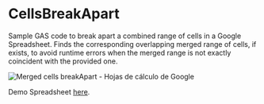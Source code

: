# CellsBreakApart
Sample GAS code to break apart a combined range of cells in a Google Spreadsheet. Finds the corresponding overlapping merged range of cells, if exists, to avoid runtime errors when the merged range is not exactly coincident with the provided one.

![Merged cells breakApart - Hojas de cálculo de Google](https://user-images.githubusercontent.com/12829262/80315999-9257f380-87fb-11ea-8df1-1294be24ffb9.gif)

Demo Spreadsheet [here](https://docs.google.com/spreadsheets/d/1xWPAOQTuYiAasQai_IXRtduVWkXxn1WKn0r81aS_1Z4).
